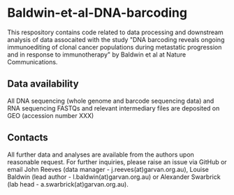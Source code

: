 # Baldwin-et-al-DNA-barcoding

This respository contains code related to data processing and downstream analysis of data assocaited with the study "DNA barcoding reveals ongoing immunoediting of clonal cancer populations during metastatic progression and in response to immunotherapy" by Baldwin et al at Nature Communications. 

## Data availability
All DNA sequencing (whole genome and barcode sequencing data) and RNA sequencing FASTQs and relevant intermediary files are deposited on GEO (accession number XXX)

## Contacts
All further data and analyses are available from the authors upon reasonable request. For further inquiries, please raise an issue via GitHub or email John Reeves (data manager - j.reeves(at)garvan.org.au), Louise Baldwin (lead author - l.baldwin(at)garvan.org.au) or Alexander Swarbrick (lab head - a.swarbrick(at)garvan.org.au).
